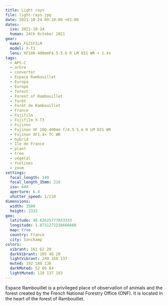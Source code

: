```yaml
---
title: Light rays
file: light-rays.jpg
date: 2021-10-24 09:10:00 +01:00
dates:
  iso: 2021-10-24
  human: 24th October 2021
gear:
  make: FUJIFILM
  model: X-T3
  lens: XF100-400mmF4.5-5.6 R LM OIS WR + 1.4x
tags:
  - APS-C
  - arbre
  - converter
  - Espace Rambouillet
  - Europa
  - Europe
  - forest
  - Forest of Rambouillet
  - forêt
  - Forêt de Rambouillet
  - France
  - Fujifilm
  - Fujifilm X-T3
  - Fujinon
  - Fujinon XF 100-400mm f/4.5-5.6 R LM OIS WR
  - Fujinon XF1.4× TC WR
  - hybrid
  - Ile de France
  - plant
  - tree
  - végétal
  - Yvelines
  - zoom
settings:
  focal_length: 140
  focal_length_35mm: 210
  iso: 640
  aperture: 6.4
  shutter_speed: 1/210
dimensions:
  width: 3500
  height: 2333
geo:
  latitude: 48.62625777833333
  longitude: 1.8731272216666666
  map: true
  country: France
  city: Sonchamp
colors:
  vibrant: 161 62 20
  darkVibrant: 105 48 20
  lightVibrant: 240 168 137
  muted: 192 180 138
  darkMuted: 52 66 84
  lightMuted: 119 137 163
---
```


Espace Rambouillet is a privileged place of observation of animals and the forest created by the French National Forestry Office (ONF). It is located in the heart of the forest of Rambouillet.
